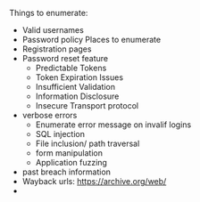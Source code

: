 Things to enumerate:
- Valid usernames
- Password policy
Places to enumerate
- Registration pages
- Password reset feature
	- Predictable Tokens
	- Token Expiration Issues
	- Insufficient Validation
	- Information Disclosure
	- Insecure Transport protocol
- verbose errors
	- Enumerate error message on invalif logins
	- SQL injection
	- File inclusion/ path traversal
	- form manipulation
	- Application fuzzing
- past breach information
- Wayback urls: https://archive.org/web/
- 
